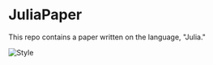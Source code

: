 # JuliaPaper
This repo contains a paper written on the language, "Julia." 

![Style](https://media.giphy.com/media/yAjIXTFgZtfn6ix3Wt/source.gif)
